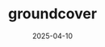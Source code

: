 ---  
layout: startup_page  
title: "groundcover"  
id: "groundcover.com"  
permalink: "/groundcovergroundcover.com04102025/"  
website: "https://www.groundcover.com/"  
funding_round: "Series B"  
funding_amount: "$35M"  
investors: "Zeev Ventures, Angular Ventures, Heavybit, Jibe Ventures"  
about: "groundcover is an eBPF-driven observability platform for modern architectures, offering a 'Bring Your Own Cloud' (BYOC) solution that allows customers to host their observability data on-premise while maintaining the benefits of a SaaS experience. It provides super-granular visibility into entire environments, including traces, metrics, and logs, and aims to replace legacy solutions with superior coverage and value."  
markets: "Observability, eBPF, Application Performance Management, Enterprise Software, Software"  
hq: "Tel Aviv, Israel"  
founded_year: "2021"  
linkedin: "https://www.linkedin.com/company/groundcover-com/"  
twitter: "https://twitter.com/groundcover_com"  
instagram: ""  
facebook: ""  
crunchbase: "https://www.crunchbase.com/organization/groundcover"  
pitchbook: "https://pitchbook.com/profiles/company/495793-00"  

date_display: "10-Apr-2025"  
date: "2025-04-10"

# SEO Optimization  
meta_title: "groundcover - Series B Funding ($35M)"  
meta_description: "groundcover, groundcover is an eBPF-driven observability platform for modern architectures, offering a 'Bring Your Own Cloud' (BYOC) solution that allows customers..."  
meta_keywords: "groundcover, Observability, eBPF, Application Performance Management, Enterprise Software, Software, Series B funding"  
canonical_url: "https://startup.projectstartups.com/groundcovergroundcover.com04102025/"  
---